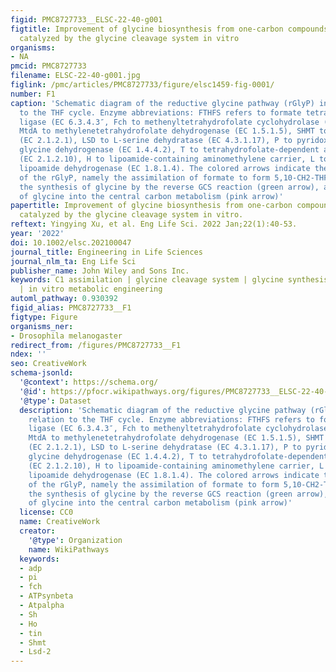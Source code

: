 ```yaml
---
figid: PMC8727733__ELSC-22-40-g001
figtitle: Improvement of glycine biosynthesis from one‐carbon compounds and ammonia
  catalyzed by the glycine cleavage system in vitro
organisms:
- NA
pmcid: PMC8727733
filename: ELSC-22-40-g001.jpg
figlink: /pmc/articles/PMC8727733/figure/elsc1459-fig-0001/
number: F1
caption: 'Schematic diagram of the reductive glycine pathway (rGlyP) in close relation
  to the THF cycle. Enzyme abbreviations: FTHFS refers to formate tetrahydrofolate
  ligase (EC 6.3.4.3″, Fch to methenyltetrahydrofolate cyclohydrolase (EC 3.5.4.9),
  MtdA to methylenetetrahydrofolate dehydrogenase (EC 1.5.1.5), SHMT to serine hydroxymethyltransferase
  (EC 2.1.2.1), LSD to L‐serine dehydratase (EC 4.3.1.17), P to pyridoxal 5′‐phosphate‐dependent
  glycine dehydrogenase (EC 1.4.4.2), T to tetrahydrofolate‐dependent aminomethyltransferase
  (EC 2.1.2.10), H to lipoamide‐containing aminomethylene carrier, L to NAD+‐dependent
  lipoamide dehydrogenase (EC 1.8.1.4). The colored arrows indicate the three modules
  of the rGlyP, namely the assimilation of formate to form 5,10‐CH2‐THF (blue arrow),
  the synthesis of glycine by the reverse GCS reaction (green arrow), and the channeling
  of glycine into the central carbon metabolism (pink arrow)'
papertitle: Improvement of glycine biosynthesis from one‐carbon compounds and ammonia
  catalyzed by the glycine cleavage system in vitro.
reftext: Yingying Xu, et al. Eng Life Sci. 2022 Jan;22(1):40-53.
year: '2022'
doi: 10.1002/elsc.202100047
journal_title: Engineering in Life Sciences
journal_nlm_ta: Eng Life Sci
publisher_name: John Wiley and Sons Inc.
keywords: C1 assimilation | glycine cleavage system | glycine synthesis | H protein
  | in vitro metabolic engineering
automl_pathway: 0.930392
figid_alias: PMC8727733__F1
figtype: Figure
organisms_ner:
- Drosophila melanogaster
redirect_from: /figures/PMC8727733__F1
ndex: ''
seo: CreativeWork
schema-jsonld:
  '@context': https://schema.org/
  '@id': https://pfocr.wikipathways.org/figures/PMC8727733__ELSC-22-40-g001.html
  '@type': Dataset
  description: 'Schematic diagram of the reductive glycine pathway (rGlyP) in close
    relation to the THF cycle. Enzyme abbreviations: FTHFS refers to formate tetrahydrofolate
    ligase (EC 6.3.4.3″, Fch to methenyltetrahydrofolate cyclohydrolase (EC 3.5.4.9),
    MtdA to methylenetetrahydrofolate dehydrogenase (EC 1.5.1.5), SHMT to serine hydroxymethyltransferase
    (EC 2.1.2.1), LSD to L‐serine dehydratase (EC 4.3.1.17), P to pyridoxal 5′‐phosphate‐dependent
    glycine dehydrogenase (EC 1.4.4.2), T to tetrahydrofolate‐dependent aminomethyltransferase
    (EC 2.1.2.10), H to lipoamide‐containing aminomethylene carrier, L to NAD+‐dependent
    lipoamide dehydrogenase (EC 1.8.1.4). The colored arrows indicate the three modules
    of the rGlyP, namely the assimilation of formate to form 5,10‐CH2‐THF (blue arrow),
    the synthesis of glycine by the reverse GCS reaction (green arrow), and the channeling
    of glycine into the central carbon metabolism (pink arrow)'
  license: CC0
  name: CreativeWork
  creator:
    '@type': Organization
    name: WikiPathways
  keywords:
  - adp
  - pi
  - fch
  - ATPsynbeta
  - Atpalpha
  - Sh
  - Ho
  - tin
  - Shmt
  - Lsd-2
---
```

